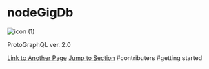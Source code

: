 # nodeGigDb


![icon (1)](https://github.com/kfiddle/nodeGigDb/assets/68034977/b4944a49-d388-411c-9062-4f4ab94ffb1f)

ProtoGraphQL ver. 2.0

[Link to Another Page](folder/another-page.md)
[Jump to Section](#section-heading)
#contributers
#getting started

